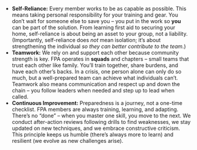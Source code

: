 - **Self-Reliance:** Every member works to be as capable as possible. This means taking personal responsibility for your training and gear. You don’t wait for someone else to save you – you put in the work so **you** can be part of the solution. From learning first aid to securing your home, self-reliance is about being an asset to your group, not a liability. (Importantly, self-reliance does _not_ mean isolation; it’s about strengthening the individual _so they can better contribute to the team_.)  
- **Teamwork:** We rely on and support each other because community strength is key. FPA operates in **squads** and chapters – small teams that trust each other like family. You’ll train together, share burdens, and have each other’s backs. In a crisis, one person alone can only do so much, but a well-prepared team can achieve what individuals can’t. Teamwork also means communication and respect up and down the chain – you follow leaders when needed and step up to lead when called.  
- **Continuous Improvement:** Preparedness is a journey, not a one-time checklist. FPA members are always training, learning, and adapting. There’s no “done” – when you master one skill, you move to the next. We conduct after-action reviews following drills to find weaknesses, we stay updated on new techniques, and we embrace constructive criticism. This principle keeps us humble (there’s always more to learn) and resilient (we evolve as new challenges arise).